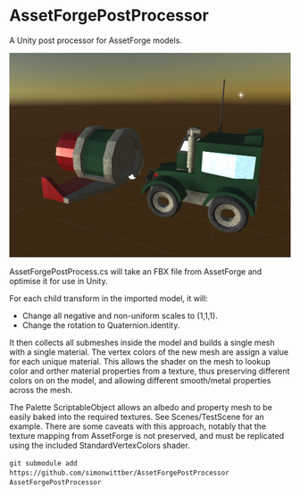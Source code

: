 # AssetForgePostProcessor
A Unity post processor for AssetForge models.

![Image of AssetForgeModels](https://github.com/simonwittber/AssetForgePostProcessor/blob/master/Screen%20Shot.jpg)

AssetForgePostProcess.cs will take an FBX file from AssetForge and optimise it for use in Unity.

For each child transform in the imported model, it will:
 - Change all negative and non-uniform scales to (1,1,1).
 - Change the rotation to Quaternion.identity.

It then collects all submeshes inside the model and builds a single mesh with a single material.
The vertex colors of the new mesh are assign a value for each unique material. This allows the
shader on the mesh to lookup color and orther material properties from a texture, thus preserving
different colors on on the model, and allowing different smooth/metal properties across the mesh.

The Palette ScriptableObject allows an albedo and property mesh to be easily baked into the 
required textures. See Scenes/TestScene for an example. There are some caveats with this approach,
notably that the texture mapping from AssetForge is not preserved, and must be replicated using 
the included StandardVertexColors shader.


```git submodule add https://github.com/simonwittber/AssetForgePostProcessor AssetForgePostProcessor```

